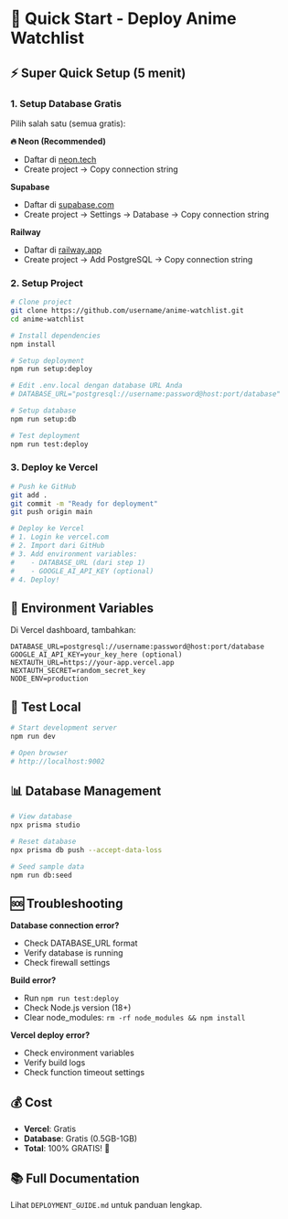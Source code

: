 # 🚀 Quick Start - Deploy Anime Watchlist

## ⚡ Super Quick Setup (5 menit)

### 1. Setup Database Gratis
Pilih salah satu (semua gratis):

**🔥 Neon (Recommended)**
- Daftar di [neon.tech](https://neon.tech)
- Create project → Copy connection string

**Supabase**
- Daftar di [supabase.com](https://supabase.com)  
- Create project → Settings → Database → Copy connection string

**Railway**
- Daftar di [railway.app](https://railway.app)
- Create project → Add PostgreSQL → Copy connection string

### 2. Setup Project
```bash
# Clone project
git clone https://github.com/username/anime-watchlist.git
cd anime-watchlist

# Install dependencies
npm install

# Setup deployment
npm run setup:deploy

# Edit .env.local dengan database URL Anda
# DATABASE_URL="postgresql://username:password@host:port/database"

# Setup database
npm run setup:db

# Test deployment
npm run test:deploy
```

### 3. Deploy ke Vercel
```bash
# Push ke GitHub
git add .
git commit -m "Ready for deployment"
git push origin main

# Deploy ke Vercel
# 1. Login ke vercel.com
# 2. Import dari GitHub
# 3. Add environment variables:
#    - DATABASE_URL (dari step 1)
#    - GOOGLE_AI_API_KEY (optional)
# 4. Deploy!
```

## 🎯 Environment Variables

Di Vercel dashboard, tambahkan:

```env
DATABASE_URL=postgresql://username:password@host:port/database
GOOGLE_AI_API_KEY=your_key_here (optional)
NEXTAUTH_URL=https://your-app.vercel.app
NEXTAUTH_SECRET=random_secret_key
NODE_ENV=production
```

## 🧪 Test Local

```bash
# Start development server
npm run dev

# Open browser
# http://localhost:9002
```

## 📊 Database Management

```bash
# View database
npx prisma studio

# Reset database
npx prisma db push --accept-data-loss

# Seed sample data
npm run db:seed
```

## 🆘 Troubleshooting

**Database connection error?**
- Check DATABASE_URL format
- Verify database is running
- Check firewall settings

**Build error?**
- Run `npm run test:deploy`
- Check Node.js version (18+)
- Clear node_modules: `rm -rf node_modules && npm install`

**Vercel deploy error?**
- Check environment variables
- Verify build logs
- Check function timeout settings

## 💰 Cost

- **Vercel**: Gratis
- **Database**: Gratis (0.5GB-1GB)
- **Total**: 100% GRATIS! 🎉

## 📚 Full Documentation

Lihat `DEPLOYMENT_GUIDE.md` untuk panduan lengkap.
